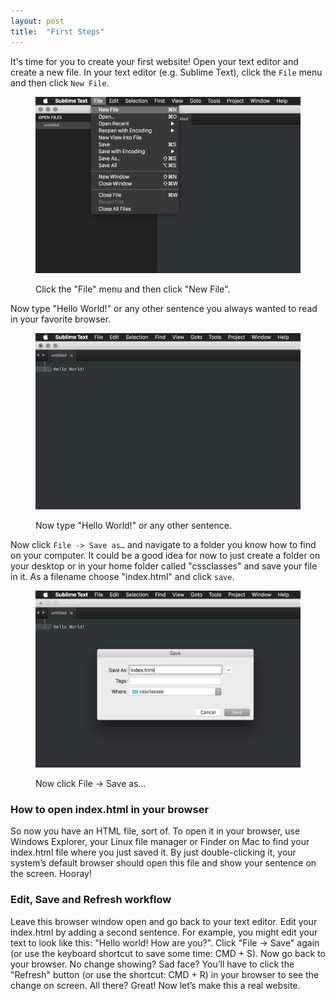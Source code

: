 ```yaml
---
layout: post
title:  "First Steps"
---
```


It's time for you to create your first website! Open your text editor and create a new file. In your text editor (e.g. Sublime Text), click the `File` menu and then click `New File`.

<figure>
  <img src="assets/images/new-file.png" alt="Image of Sublime Texts file menu - New file selected.">
  <figcaption>
    <p>Click the "File" menu and then click "New File".</p>
  </figcaption>
</figure>

Now type "Hello World!" or any other sentence you always wanted to read in your favorite browser.

<figure>
  <img src="assets/images/hello-world.png" alt="Image of Sublime Text with open file - Text: Hello World!.">
  <figcaption>
    <p>Now type "Hello World!" or any other sentence.</p>
  </figcaption>
</figure>

Now click `File -> Save as…` and navigate to a folder you know how to find on your computer. It could be a good idea for now to just create a folder on your desktop or in your home folder called "cssclasses" and save your file in it. As a filename choose "index.html" and click `save`.

<figure>
  <img src="assets/images/save-as.png" alt="OS X Save as file dialog window.">
  <figcaption>
    <p>Now click File -> Save as…</p>
  </figcaption>
</figure>

### How to open index.html in your browser
So now you have an HTML file, sort of. To open it in your browser, use Windows Explorer, your Linux file manager or Finder on Mac to find your index.html file where you just saved it. By just double-clicking it, your system’s default browser should open this file and show your sentence on the screen. Hooray!

### Edit, Save and Refresh workflow
Leave this browser window open and go back to your text editor. Edit your index.html by adding a second sentence. For example, you might edit your text to look like this: "Hello world! How are you?". Click "File -> Save" again (or use the keyboard shortcut to save some time: CMD + S). Now go back to your browser. No change showing? Sad face? You’ll have to click the "Refresh" button (or use the shortcut: CMD + R) in your browser to see the change on screen. All there? Great! Now let’s make this a real website.
